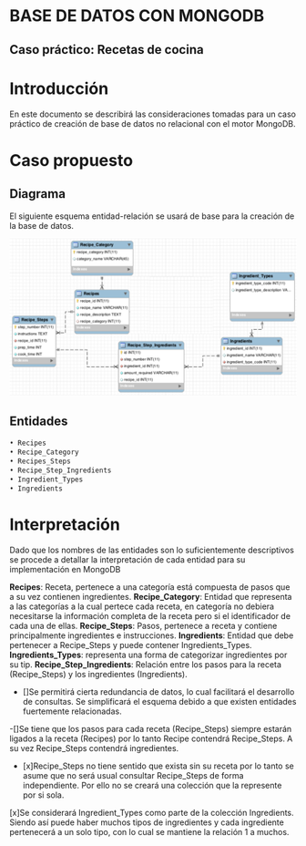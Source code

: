 # BASE DE DATOS CON MONGODB 
## Caso práctico: Recetas de cocina

# Introducción

En este documento se describirá las consideraciones tomadas para un caso práctico de creación de base de datos no relacional con el motor MongoDB. 

# Caso propuesto
## Diagrama

El siguiente esquema entidad-relación se usará de base para la creación de la base de datos.

![diagrama](/diagrama.png)

## Entidades

    • Recipes
    • Recipe_Category
    • Recipes_Steps
    • Recipe_Step_Ingredients
    • Ingredient_Types
    • Ingredients

# Interpretación

Dado que los nombres de las entidades son lo suficientemente descriptivos se procede a detallar la interpretación de cada entidad para su implementación en MongoDB

**Recipes**: Receta, pertenece a una categoría está compuesta de pasos que a su vez contienen ingredientes.
**Recipe_Category**: Entidad que representa a las categorías a la cual pertece cada receta, en categoría no debiera necesitarse la información completa de la receta pero si el identificador de cada una de ellas.
**Recipe_Steps**: Pasos, pertenece a receta y contiene principalmente ingredientes e instrucciones.
**Ingredients**: Entidad que debe pertenecer a Recipe_Steps y puede contener Ingredients_Types.
**Ingredients_Types**: representa una forma de categorizar ingredientes por su tip.
**Recipe_Step_Ingredients**: Relación entre los pasos para la receta (Recipe_Steps) y los ingredientes (Ingredients).

- []Se permitirá cierta redundancia de datos, lo cual facilitará el desarrollo de consultas. Se simplificará el esquema debido a que existen entidades fuertemente relacionadas.

-[]Se tiene que los pasos para cada receta (Recipe_Steps) siempre estarán ligados a la receta (Recipes) por lo tanto Recipe contendrá Recipe_Steps. A su vez Recipe_Steps contendrá ingredientes. 

- [x]Recipe_Steps no tiene sentido que exista sin su receta por lo tanto se asume que no será usual consultar Recipe_Steps de forma independiente. Por ello no se creará una colección que la represente por si sola.

[x]Se considerará Ingredient_Types como parte de la colección Ingredients. Siendo así puede haber muchos tipos de ingredientes y cada ingrediente pertenecerá a un solo tipo, con lo cual se mantiene la relación 1 a muchos.
